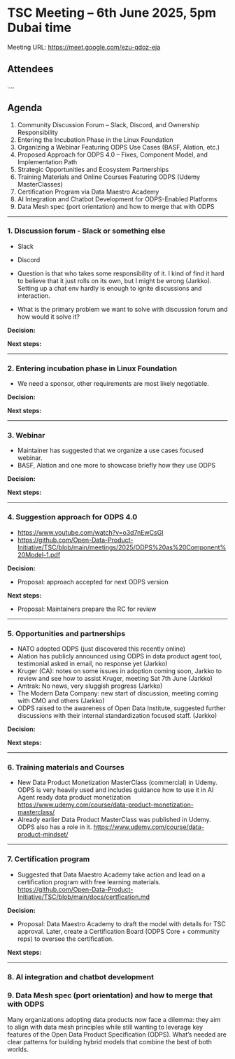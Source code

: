 # TSC Meeting – 6th June 2025, 5pm Dubai time

Meeting URL:  https://meet.google.com/ezu-qdoz-eja 

## Attendees
....

## Agenda

1. Community Discussion Forum – Slack, Discord, and Ownership Responsibility
2. Entering the Incubation Phase in the Linux Foundation
3. Organizing a Webinar Featuring ODPS Use Cases (BASF, Alation, etc.)
4. Proposed Approach for ODPS 4.0 – Fixes, Component Model, and Implementation Path
5. Strategic Opportunities and Ecosystem Partnerships
6. Training Materials and Online Courses Featuring ODPS (Udemy MasterClasses)
7. Certification Program via Data Maestro Academy
8. AI Integration and Chatbot Development for ODPS-Enabled Platforms
9. Data Mesh spec (port orientation) and how to merge that with ODPS 

<hr/>

### 1. Discussion forum - Slack or something else
- Slack
- Discord

-  Question is that who takes some responsibility of it. I kind of find it hard to believe that it just rolls on its own, but I might be wrong (Jarkko). Setting up a chat env hardly is enough to ignite discussions and interaction. 
- What is the primary problem we want to solve with discussion forum and how would it solve it?

**Decision:**

**Next steps:**

<hr>

### 2. Entering incubation phase in Linux Foundation
- We need a sponsor, other requirements are most likely negotiable.

**Decision:**

**Next steps:**

<hr/>

### 3. Webinar
- Maintainer has suggested that we organize a use cases focused webinar.
- BASF, Alation and one more to showcase briefly how they use ODPS

**Decision:**

**Next steps:**

<hr/>

### 4. Suggestion approach for ODPS 4.0 
- https://www.youtube.com/watch?v=o3d7nEwCsGI
- https://github.com/Open-Data-Product-Initiative/TSC/blob/main/meetings/2025/ODPS%20as%20Component%20Model-1.pdf

**Decision:**
- Proposal: approach accepted for next ODPS version 

**Next steps:**
- Proposal: Maintainers prepare the RC for review

<hr/>

### 5. Opportunities and partnerships

- NATO adopted ODPS (just discovered this recently online)
- Alation has publicly announced using ODPS in data product agent tool, testimonial asked in email, no response yet (Jarkko)
- Kruger (CA): notes on some issues in adoption coming soon, Jarkko to review and see how to assist Kruger, meeting Sat 7th June (Jarkko)
- Amtrak: No news, very sluggish progress (Jarkko)
- The Modern Data Company: new start of discussion, meeting coming with CMO and others (Jarkko)
- ODPS raised to the awareness of Open Data Institute, suggested further discussions with their internal standardization focused staff. (Jarkko)

**Decision:**

**Next steps:**

<hr/>

### 6. Training materials and Courses
- New Data Product Monetization MasterClass (commercial) in Udemy. ODPS is very heavily used and includes guidance how to use it in AI Agent ready data product monetization https://www.udemy.com/course/data-product-monetization-masterclass/
- Already earlier Data Product MasterClass was published in Udemy. ODPS also has a role in it. https://www.udemy.com/course/data-product-mindset/

<hr/>

### 7. Certification program 
- Suggested that Data Maestro Academy take action and lead on a certification program with free learning materials. https://github.com/Open-Data-Product-Initiative/TSC/blob/main/docs/certfication.md 

**Decision:**
- Proposal: Data Maestro Academy to draft the model with details for TSC approval. Later, create a Certification Board (ODPS Core + community reps) to oversee the certification. 

**Next steps:**

<hr/>

### 8. AI integration and chatbot development

### 9. Data Mesh spec (port orientation) and how to merge that with ODPS 

Many organizations adopting data products now face a dilemma: they aim to align with data mesh principles while still wanting to leverage key features of the Open Data Product Specification (ODPS). What’s needed are clear patterns for building hybrid models that combine the best of both worlds.

